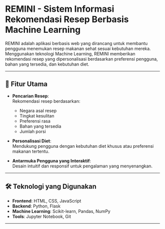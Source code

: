 # REMINI - Sistem Informasi Rekomendasi Resep Berbasis Machine Learning  

REMINI adalah aplikasi berbasis web yang dirancang untuk membantu pengguna menemukan resep makanan sehat sesuai kebutuhan mereka. Menggunakan teknologi Machine Learning, REMINI memberikan rekomendasi resep yang dipersonalisasi berdasarkan preferensi pengguna, bahan yang tersedia, dan kebutuhan diet.

---

## 🚀 Fitur Utama  
- **Pencarian Resep**:  
  Rekomendasi resep berdasarkan:  
  - Negara asal resep  
  - Tingkat kesulitan  
  - Preferensi rasa  
  - Bahan yang tersedia  
  - Jumlah porsi  

- **Personalisasi Diet**:  
  Mendukung pengguna dengan kebutuhan diet khusus atau preferensi makanan tertentu.  

- **Antarmuka Pengguna yang Interaktif**:  
  Desain intuitif dan responsif untuk pengalaman yang menyenangkan.  

---

## 🛠️ Teknologi yang Digunakan  
- **Frontend**: HTML, CSS, JavaScript  
- **Backend**: Python, Flask
- **Machine Learning**: Scikit-learn, Pandas, NumPy  
- **Tools**: Jupyter Notebook, Git  

---

